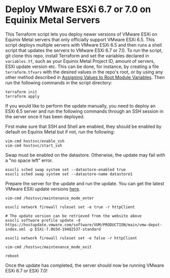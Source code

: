 # Deploy VMware ESXi 6.7 or 7.0 on Equinix Metal Servers
This Terraform script lets you deploy newer versions of VMware ESXi on Equinix Metal servers that only officially support VMware ESXi 6.5. This script deploys multiple servers with VMware ESXi 6.5 and then runs a shell script that updates the servers to VMware ESXi 6.7 or 7.0. To run the script, git clone this repo, install Terraform and set the variables declared in `variables.tf`, such as your Equinix Metal Project ID, amount of servers, ESXi update version etc. This can be done, for instance, by creating a file `terraform.tfvars` with the desired values in the repo's root, or by using any other method described in [Assigning Values to Root Module Variables](https://www.terraform.io/language/values/variables#assigning-values-to-root-module-variables). Then run the following commands in the script directory:

```
terraform init
terraform apply
```

If you would like to perform the update manually, you need to deploy an ESXi 6.5 server and run the following commands through an SSH session in the server once it has been deployed.

First make sure that SSH and Shell are enabled, they should be enabled by default on Equinix Metal but if not, run the following:

```
vim-cmd hostsvc/enable_ssh
vim-cmd hostsvc/start_ssh
```

Swap must be enabled on the datastore. Otherwise, the update may fail with a "no space left" error.
```
esxcli sched swap system set --datastore-enabled true
esxcli sched swap system set --datastore-name datastore1
```

Prepare the server for the update and run the update. You can get the latest VMware ESXi update versions [here](https://esxi-patches.v-front.de/).

```
vim-cmd /hostsvc/maintenance_mode_enter

esxcli network firewall ruleset set -e true -r httpClient

# The update version can be retrieved from the website above
esxcli software profile update -d https://hostupdate.vmware.com/software/VUM/PRODUCTION/main/vmw-depot-index.xml -p ESXi-7.0U3d-19482537-standard

esxcli network firewall ruleset set -e false -r httpClient

vim-cmd /hostsvc/maintenance_mode_exit

reboot
```

Once the update has completed, the server should now be running VMware ESXi 6.7 or ESXi 7.0!
